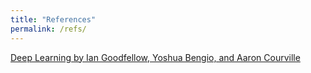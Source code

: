 ```yaml
---
title: "References"
permalink: /refs/
---
```


[Deep Learning by Ian Goodfellow, Yoshua Bengio, and Aaron Courville](https://www.deeplearningbook.org/)